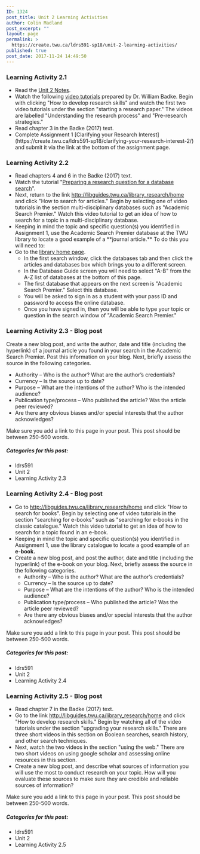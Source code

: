 ```yaml
---
ID: 1324
post_title: Unit 2 Learning Activities
author: Colin Madland
post_excerpt: ""
layout: page
permalink: >
  https://create.twu.ca/ldrs591-sp18/unit-2-learning-activities/
published: true
post_date: 2017-11-24 14:49:50
---
```

<h3>Learning Activity 2.1</h3>

<ul>
    <li>Read the <a href="https://create.twu.ca/ldrs591-sp18/unit-2-notes">Unit 2 Notes</a>.</li>
    <li>Watch the following <a href="[http://libguides.twu.ca/library_research/home](http://libguides.twu.ca/library_research/home)">video tutorials</a> prepared by Dr. William Badke. Begin with clicking "How to develop research skills" and watch the first two video tutorials under the section "starting a research paper." The videos are labelled "Understanding the research process" and "Pre-research strategies."</li>
    <li>Read chapter 3 in the Badke (2017) text.</li>
    <li>Complete Assignment 1 [Clarifying your Research Interest](https://create.twu.ca/ldrs591-sp18/clarifying-your-research-interest-2/) and submit it via the link at the bottom of the assignment page.</li>
</ul>

<h3>Learning Activity 2.2</h3>

<ul>
    <li>Read chapters 4 and 6 in the Badke (2017) text.</li>
    <li>Watch the tutorial "<a href="https://vimeo.com/161998287/7661f12293">Preparing a research question for a database search</a>".</li>
    <li>Next, return to the link <a href="http://libguides.twu.ca/library_research/home">http://libguides.twu.ca/library_research/home</a> and click "How to search for articles." Begin by selecting one of video tutorials in the section multi-disciplinary databases such as "Academic Search Premier." Watch this video tutorial to get an idea of how to search for a topic in a multi-disciplinary database.</li>
    <li>Keeping in mind the topic and specific question(s) you identified in Assignment 1, use the Academic Search Premier database at the TWU library to locate a good example of a **journal article.** To do this you will need to:</li>
    <li>Go to the <a href="https://www.twu.ca/library">library home page</a>.
<ul>
    <li>In the first search window, click the databases tab and then click the articles and databases box which brings you to a different screen.</li>
    <li>In the Database Guide screen you will need to select "A-B" from the A-Z list of databases at the bottom of this page.</li>
    <li>The first database that appears on the next screen is "Academic Search Premier." Select this database.</li>
    <li>You will be asked to sign in as a student with your pass ID and password to access the online database.</li>
    <li>Once you have signed in, then you will be able to type your topic or question in the search window of "Academic Search Premier."</li>
</ul>
</li>
</ul>

<h3>Learning Activity 2.3 - Blog post</h3>

Create a new blog post, and write the author, date and title (including the hyperlink) of a journal article you found in your search in the Academic Search Premier. Post this information on your blog. Next, briefly assess the source in the following categories.

<ul>
    <li>Authority – Who is the author? What are the author’s credentials?</li>
    <li>Currency – Is the source up to date?</li>
    <li>Purpose – What are the intentions of the author? Who is the intended audience?</li>
    <li>Publication type/process – Who published the article? Was the article peer reviewed?</li>
    <li>Are there any obvious biases and/or special interests that the author acknowledges?</li>
</ul>

Make sure you add a link to this page in your post. This post should be between 250-500 words.

<h5>Categories for this post:</h5>

<ul>
    <li>ldrs591</li>
    <li>Unit 2</li>
    <li>Learning Activity 2.3</li>
</ul>

<h3>Learning Activity 2.4 - Blog post</h3>

<ul>
    <li>Go to <a href="http://libguides.twu.ca/library_research/home">http://libguides.twu.ca/library_research/home</a> and click "How to search for books". Begin by selecting one of video tutorials in the section "searching for e-books" such as "searching for e-books in the classic catalogue." Watch this video tutorial to get an idea of how to search for a topic found in an e-book.</li>
    <li>Keeping in mind the topic and specific question(s) you identified in Assignment 1, use the library catalogue to locate a good example of an <strong>e-book.</strong></li>
    <li>Create a new blog post, and post the author, date and title (including the hyperlink) of the e-book on your blog. Next, briefly assess the source in the following categories.
<ul>
    <li>Authority – Who is the author? What are the author’s credentials?</li>
    <li>Currency – Is the source up to date?</li>
    <li>Purpose – What are the intentions of the author? Who is the intended audience?</li>
    <li>Publication type/process – Who published the article? Was the article peer reviewed?</li>
    <li>Are there any obvious biases and/or special interests that the author acknowledges?</li>
</ul>
</li>
</ul>

Make sure you add a link to this page in your post. This post should be between 250-500 words.

<h5>Categories for this post:</h5>

<ul>
    <li>ldrs591</li>
    <li>Unit 2</li>
    <li>Learning Activity 2.4</li>
</ul>

<h3>Learning Activity 2.5 - Blog post</h3>

<ul>
    <li>Read chapter 7 in the Badke (2017) text.</li>
    <li>Go to the link <a href="http://libguides.twu.ca/library_research/home">http://libguides.twu.ca/library_research/home</a> and click "How to develop research skills." Begin by watching all of the video tutorials under the section "upgrading your research skills." There are three short videos in this section on Boolean searches, search history, and other search techniques.</li>
    <li>Next, watch the two videos in the section "using the web." There are two short videos on using google scholar and assessing online resources in this section.</li>
    <li>Create a new blog post, and describe what sources of information you will use the most to conduct research on your topic. How will you evaluate these sources to make sure they are credible and reliable sources of information?</li>
</ul>

Make sure you add a link to this page in your post. This post should be between 250-500 words.

<h5>Categories for this post:</h5>

<ul>
    <li>ldrs591</li>
    <li>Unit 2</li>
    <li>Learning Activity 2.5</li>
</ul>